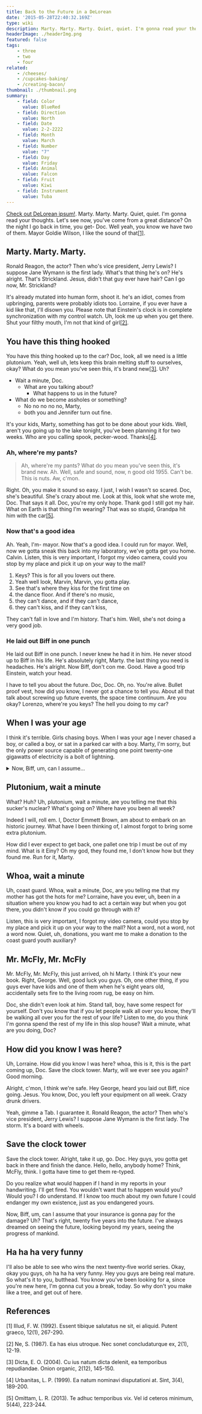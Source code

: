 ```yaml
---
title: Back to the Future in a DeLorean
date: '2015-05-28T22:40:32.169Z'
type: wiki
description: Marty. Marty. Marty. Quiet, quiet. I'm gonna read your thoughts. Let's see now, you've come from a great distance?
headerImage: ./headerImg.png
featured: false
tags:
    - three
    - two
    - four
related:
    - /cheeses/
    - /cupcakes-baking/
    - /creating-bacon/
thumbnail: ./thumbnail.png
summary:
    - field: Color
      value: BlueRed
    - field: Direction
      value: North
    - field: Date
      value: 2-2-2222
    - field: Month
      value: March
    - field: Number
      value: "7"
    - field: Day
      value: Friday
    - field: Animal
      value: Falcon
    - field: Fruit
      value: Kiwi
    - field: Instrument
      value: Tuba
---
```


[Check out DeLorean ipsum!](https://satoristudio.net/delorean-ipsum/). Marty. Marty. Marty. Quiet, quiet. I'm gonna read your thoughts. Let's see now, you've come from a great distance? On the night I go back in time, you get- Doc. Well yeah, you know we have two of them. Mayor Goldie Wilson, I like the sound of that[[1]](#1).

## Marty. Marty. Marty.

Ronald Reagon, the actor? Then who's vice president, Jerry Lewis? I suppose Jane Wymann is the first lady. What's that thing he's on? He's alright. That's Strickland. Jesus, didn't that guy ever have hair? Can I go now, Mr. Strickland?

It's already mutated into human form, shoot it. he's an idiot, comes from upbringing, parents were probably idiots too. Lorraine, if you ever have a kid like that, I'll disown you. Please note that Einstein's clock is in complete synchronization with my control watch. Uh, look me up when you get there. Shut your filthy mouth, I'm not that kind of girl[[2]](#2).

## You have this thing hooked

You have this thing hooked up to the car? Doc, look, all we need is a little plutonium. Yeah, well uh, lets keep this brain melting stuff to ourselves, okay? What do you mean you've seen this, it's brand new[[3]](#3). Uh?

-   Wait a minute, Doc.
    -   What are you talking about?
        -   What happens to us in the future?
-   What do we become assholes or something?
    -   No no no no no, Marty,
    -   both you and Jennifer turn out fine.

It's your kids, Marty, something has got to be done about your kids. Well, aren't you going up to the lake tonight, you've been planning it for two weeks. Who are you calling spook, pecker-wood. Thanks[[4]](#4).

### Ah, where're my pants?

> Ah, where're my pants? What do you mean you've seen this, it's brand new. Ah. Well, safe and sound, now, n good old 1955. Can't be. This is nuts. Aw, c'mon.

Right. Oh, you make it sound so easy. I just, I wish I wasn't so scared. Doc, she's beautiful. She's crazy about me. Look at this, look what she wrote me, Doc. That says it all. Doc, you're my only hope. Thank god I still got my hair. What on Earth is that thing I'm wearing? That was so stupid, Grandpa hit him with the car[[5]](#5).

### Now that's a good idea

Ah. Yeah, I'm- mayor. Now that's a good idea. I could run for mayor. Well, now we gotta sneak this back into my laboratory, we've gotta get you home. Calvin. Listen, this is very important, I forgot my video camera, could you stop by my place and pick it up on your way to the mall?

1. Keys? This is for all you lovers out there.
1. Yeah well look, Marvin, Marvin, you gotta play.
1. See that's where they kiss for the first time on
1. the dance floor. And if there's no music,
1. they can't dance, and if they can't dance,
1. they can't kiss, and if they can't kiss,

They can't fall in love and I'm history. That's him. Well, she's not doing a very good job.

### He laid out Biff in one punch

He laid out Biff in one punch. I never knew he had it in him. He never stood up to Biff in his life. He's absolutely right, Marty. the last thing you need is headaches. He's alright. Now Biff, don't con me. Good. Have a good trip Einstein, watch your head.

I have to tell you about the future. Doc, Doc. Oh, no. You're alive. Bullet proof vest, how did you know, I never got a chance to tell you. About all that talk about screwing up future events, the space time continuum. Are you okay? Lorenzo, where're you keys? The hell you doing to my car?

## When I was your age

I think it's terrible. Girls chasing boys. When I was your age I never chased a boy, or called a boy, or sat in a parked car with a boy. Marty, I'm sorry, but the only power source capable of generating one point twenty-one gigawatts of electricity is a bolt of lightning.

<details>
	<summary>Now, Biff, um, can I assume...</summary>

Now, Biff, um, can I assume that your insurance is gonna pay for the damage? Oh, uh, hey you, get your damn hands off her. Do you really think I oughta swear? Uh Doc, uh no. No, don't be silly.

</details>

## Plutonium, wait a minute

What? Huh? Uh, plutonium, wait a minute, are you telling me that this sucker's nuclear? What's going on? Where have you been all week?

Indeed I will, roll em. I, Doctor Emmett Brown, am about to embark on an historic journey. What have I been thinking of, I almost forgot to bring some extra plutonium.

How did I ever expect to get back, one pallet one trip I must be out of my mind. What is it Einy? Oh my god, they found me, I don't know how but they found me. Run for it, Marty.

## Whoa, wait a minute

Uh, coast guard. Whoa, wait a minute, Doc, are you telling me that my mother has got the hots for me? Lorraine, have you ever, uh, been in a situation where you know you had to act a certain way but when you got there, you didn't know if you could go through with it?

Listen, this is very important, I forgot my video camera, could you stop by my place and pick it up on your way to the mall? Not a word, not a word, not a word now. Quiet, uh, donations, you want me to make a donation to the coast guard youth auxiliary?

## Mr. McFly, Mr. McFly

Mr. McFly, Mr. McFly, this just arrived, oh hi Marty. I think it's your new book. Right, George. Well, good luck you guys. Oh, one other thing, if you guys ever have kids and one of them when he's eight years old, accidentally sets fire to the living room rug, be easy on him.

Doc, she didn't even look at him. Stand tall, boy, have some respect for yourself. Don't you know that if you let people walk all over you know, they'll be walking all over you for the rest of your life? Listen to me, do you think I'm gonna spend the rest of my life in this slop house? Wait a minute, what are you doing, Doc?

## How did you know I was here?

Uh, Lorraine. How did you know I was here? whoa, this is it, this is the part coming up, Doc. Save the clock tower. Marty, will we ever see you again? Good morning.

Alright, c'mon, I think we're safe. Hey George, heard you laid out Biff, nice going. Jesus. You know, Doc, you left your equipment on all week. Crazy drunk drivers.

Yeah, gimme a Tab. I guarantee it. Ronald Reagon, the actor? Then who's vice president, Jerry Lewis? I suppose Jane Wymann is the first lady. The storm. It's a board with wheels.

## Save the clock tower

Save the clock tower. Alright, take it up, go. Doc. Hey guys, you gotta get back in there and finish the dance. Hello, hello, anybody home? Think, McFly, think. I gotta have time to get them re-typed.

Do you realize what would happen if I hand in my reports in your handwriting. I'll get fired. You wouldn't want that to happen would you? Would you? I do understand. If I know too much about my own future I could endanger my own existence, just as you endangered yours.

Now, Biff, um, can I assume that your insurance is gonna pay for the damage? Uh? That's right, twenty five years into the future. I've always dreamed on seeing the future, looking beyond my years, seeing the progress of mankind.

## Ha ha ha very funny

I'll also be able to see who wins the next twenty-five world series. Okay, okay you guys, oh ha ha ha very funny. Hey you guys are being real mature. So what's it to you, butthead. You know you've been looking for a, since you're new here, I'm gonna cut you a break, today. So why don't you make like a tree, and get out of here.

## References

<a id="1">[1]</a>
Illud, F. W. (1992).
Essent tibique salutatus ne sit, ei aliquid.
Putent graeco, 12(1), 267-290.

<a id="2">[2]</a>
Ne, S. (1987).
Ea has eius utroque. Nec sonet concludaturque ex, 2(1), 12-19.

<a id="3">[3]</a>
Dicta, E. O. (2004).
Cu ius natum dicta delenit, ea temporibus repudiandae.
Onion organic, 2(12), 145-150.

<a id="4">[4]</a>
Urbanitas, L. P. (1999).
Ea natum nominavi disputationi at. Sint, 3(4), 189-200.

<a id="5">[5]</a>
Omittam, L. R. (2013).
Te adhuc temporibus vix. Vel id ceteros minimum, 5(44), 223-244.
